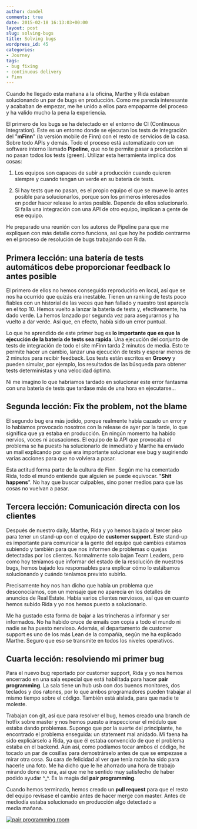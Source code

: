 ```yaml
---
author: dandel
comments: true
date: 2015-02-18 16:13:03+00:00
layout: post
slug: solving-bugs
title: Solving bugs
wordpress_id: 45
categories:
- Journey
tags:
- bug fixing
- continuous delivery
- Finn
---
```


Cuando he llegado esta mañana a la oficina, Marthe y Rida estaban solucionando un par de bugs en producción. Como me parecía interesante y acababan de empezar, me he unido a ellos para empaparme del proceso y ha valido mucho la pena la experiencia.

El primero de los bugs se ha detectado en el entorno de CI (Continuous Integration). Este es un entorno donde se ejecutan los tests de integración del "**mFinn**" (la versión mobile de Finn) con el resto de servicios de la casa. Sobre todo APIs y demás. Todo el proceso está automatizado con un software interno llamado **Pipeline**, que no te permite pasar a producción si no pasan todos los tests (green). Utilizar esta herramienta implica dos cosas:



	
  1. Los equipos son capaces de subir a producción cuando quieren siempre y cuando tengan un verde en su batería de tests.

	
  2. Si hay tests que no pasan, es el propio equipo el que se mueve lo antes posible para solucionarlos, porque son los primeros interesados en poder hacer release lo antes posible. Depende de ellos solucionarlo. Si falla una integración con una API de otro equipo, implican a gente de ese equipo.


He preparado una reunión con los autores de Pipeline para que me expliquen con más detalle como funciona, así que hoy he podido centrarme en el proceso de resolución de bugs trabajando con Rida.

<!-- more -->


## Primera lección: una batería de tests automáticos debe proporcionar feedback lo antes posible


El primero de ellos no hemos conseguido reproducirlo en local, así que se nos ha ocurrido que quizás era inestable. Tienen un ranking de tests poco fiables con un historial de las veces que han fallado y nuestro test aparecía en el top 10. Hemos vuelto a lanzar la batería de tests y, efectivamente, ha dado verde. La hemos lanzado por segunda vez para asegurarnos y ha vuelto a dar verde. Así que, en efecto, había sido un error puntual.

Lo que he aprendido de este primer bug es **lo importante que es que la ejecución de la batería de tests sea rápida**. Una ejecución del conjunto de tests de integración de todo el site mFinn tarda 2 minutos de media. Esto te permite hacer un cambio, lanzar una ejecución de tests y esperar menos de 2 minutos para recibir feedback. Los tests están escritos en **Groovy** y pueden simular, por ejemplo, los resultados de las búsqueda para obtener tests deterministas y una velocidad óptima.

Ni me imagino lo que habríamos tardado en solucionar este error fantasma con una batería de tests que tardase más de una hora en ejecutarse...


## Segunda lección: Fix the problem, not the blame


El segundo bug era más jodido, porque realmente había cazado un error y lo habíamos provocado nosotros con la release de ayer por la tarde, lo que significa que ya estaba en producción. En ningún momento ha habido nervios, voces ni acusaciones. El equipo de la API que provocaba el problema se ha puesto ha solucionarlo de inmediato y Marthe ha enviado un mail explicando por qué era importante solucionar ese bug y sugiriendo varias acciones para que no volviera a pasar.

Esta actitud forma parte de la cultura de Finn. Según me ha comentado Rida, todo el mundo entiende que alguien se puede equivocar. "**Shit happens**". No hay que buscar culpables, sino poner medios para que las cosas no vuelvan a pasar.


## Tercera lección: Comunicación directa con los clientes


Después de nuestro daily, Marthe, Rida y yo hemos bajado al tercer piso para tener un stand-up con el equipo de **customer support**. Este stand-up es importante para comunicar a la gente del equipo qué cambios estamos subiendo y también para que nos informen de problemas o quejas detectadas por los clientes. Normalmente solo bajan Team Leaders, pero como hoy teníamos que informar del estado de la resolución de nuestros bugs, hemos bajado los responsables para explicar cómo lo estábamos solucionando y cuándo teníamos previsto subirlo.

Precisamente hoy nos han dicho que había un problema que desconocíamos, con un mensaje que no aparecía en los detalles de anuncios de Real Estate. Había varios clientes nerviosos, así que en cuanto hemos subido Rida y yo nos hemos puesto a solucionarlo.

Me ha gustado esta forma de bajar a las trincheras a informar y ser informados. No ha habido cruce de emails con copia a todo el mundo ni nadie se ha puesto nervioso. Además, el departamento de customer support es uno de los más Lean de la compañía, según me ha explicado Marthe. Seguro que eso se transmite en todos los niveles operativos.


## Cuarta lección: resolviendo mi primer bug


Para el nuevo bug reportado por customer support, Rida y yo nos hemos encerrado en una sala especial que está habilitada para hacer **pair programming**. La sala tiene un hub usb con dos buenos monitores, dos teclados y dos ratones, por lo que ambos programadores pueden trabajar al mismo tiempo sobre el código. También está aislada, para que nadie te moleste.

Trabajan con git, así que para resolver el bug, hemos creado una branch de hotfix sobre master y nos hemos puesto a inspeccionar el módulo que estaba dando problemas. Supongo que por la suerte del principiante, he encontrado el problema enseguida: un statement mal anidado. Mi faena ha sido explicárselo a Rida, ya que él estaba convencido de que el problema estaba en el backend. Aún así, como podíamos tocar ambos el código, he tocado un par de cosillas para demostrárselo antes de que se empezase a mirar otra cosa. Su cara de felicidad al ver que tenía razón ha sido para hacerle una foto. Me ha dicho que le he ahorrado una hora de trabajo mirando done no era, así que me he sentido muy satisfecho de haber podido ayudar ^_^. Es la magia del **pair programming**.

Cuando hemos terminado, hemos creado un **pull request** para que el resto del equipo revisase el cambio antes de hacer merge con master. Antes de mediodía estaba solucionado en producción algo detectado a media mañana.

[![pair programming room](https://thecraftsmansjourney.files.wordpress.com/2015/02/pair-programming-room1.jpg)](https://thecraftsmansjourney.files.wordpress.com/2015/02/pair-programming-room1.jpg)
